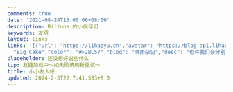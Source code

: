 ```yaml
---
comments: true
date: '2021-08-24T13:06:06+08:00'
description: Biltune 的小伙伴们
keywords: 友链
layout: links
links: '[{"url": "https://lihaoyu.cn","avatar": "https://blog-api.lihaoyu.cn/avatar","name":
  "Big_Cake","color": "#F2BC57","blog": "晓雨杂记","desc": "也许我们会分别，但我们将永远不会忘记彼此。" }{"avatar":"https://cdn.jsdelivr.net/gh/YunYouJun/yunyoujun.github.io/images/avatar.jpg","blog":"云游君的小站","color":"#0078e7","desc":"All at sea.","name":"云游君","url":"https://yunyoujun.cn"}]'
placeholder: 还没想好说些什么
tip: 友链加载中～如失败请刷新重试～
title: 小小友人帐
updated: 2024-2-3T22:7:41.583+8:0
---
```


